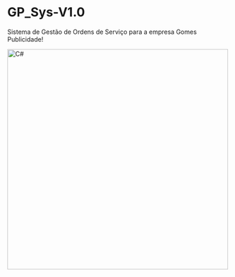 # GP_Sys-V1.0
Sistema de Gestão de Ordens de Serviço para a empresa Gomes Publicidade!

<!-- ![alt text](https://cdn.jsdelivr.net/gh/devicons/devicon/icons/flutter/flutter-original.svg) -->
<div>
  <img align="center" alt="C#" height="500" width="500" src="https://cdn.jsdelivr.net/gh/devicons/devicon/icons/flutter/flutter-original.svg">
</div>
